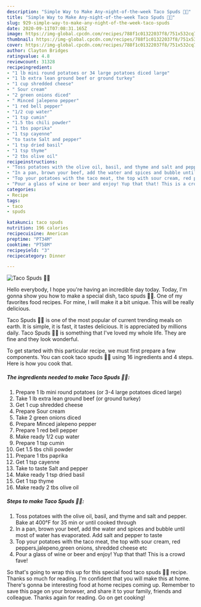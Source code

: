 ```yaml
---
description: "Simple Way to Make Any-night-of-the-week Taco Spuds 🥔🌮"
title: "Simple Way to Make Any-night-of-the-week Taco Spuds 🥔🌮"
slug: 929-simple-way-to-make-any-night-of-the-week-taco-spuds
date: 2020-09-11T07:08:31.165Z
image: https://img-global.cpcdn.com/recipes/788f1c01322037f8/751x532cq70/taco-spuds-🥔🌮-recipe-main-photo.jpg
thumbnail: https://img-global.cpcdn.com/recipes/788f1c01322037f8/751x532cq70/taco-spuds-🥔🌮-recipe-main-photo.jpg
cover: https://img-global.cpcdn.com/recipes/788f1c01322037f8/751x532cq70/taco-spuds-🥔🌮-recipe-main-photo.jpg
author: Clayton Bridges
ratingvalue: 4.8
reviewcount: 31328
recipeingredient:
- "1 lb mini round potatoes or 34 large potatoes diced large"
- "1 lb extra lean ground beef or ground turkey"
- "1 cup shredded cheese"
- " Sour cream"
- "2 green onions diced"
- " Minced jalepeno pepper"
- "1 red bell pepper"
- "1/2 cup water"
- "1 tsp cumin"
- "1.5 tbs chili powder"
- "1 tbs paprika"
- "1 tsp cayenne"
- "to taste Salt and pepper"
- "1 tsp dried basil"
- "1 tsp thyme"
- "2 tbs olive oil"
recipeinstructions:
- "Toss potatoes with the olive oil, basil, and thyme and salt and pepper. Bake at 400°F for 35 min or until cooked through"
- "In a pan, brown your beef, add the water and spices and bubble until most of water has evaporated. Add salt and pepper to taste"
- "Top your potatoes with the taco meat, the top with sour cream, red peppers,jalepeno,green onions, shredded cheese etc"
- "Pour a glass of wine or beer and enjoy! Yup that that! This is a crowd fave!"
categories:
- Recipe
tags:
- taco
- spuds

katakunci: taco spuds 
nutrition: 196 calories
recipecuisine: American
preptime: "PT34M"
cooktime: "PT58M"
recipeyield: "3"
recipecategory: Dinner

---
```



![Taco Spuds 🥔🌮](https://img-global.cpcdn.com/recipes/788f1c01322037f8/751x532cq70/taco-spuds-🥔🌮-recipe-main-photo.jpg)

Hello everybody, I hope you're having an incredible day today. Today, I'm gonna show you how to make a special dish, taco spuds 🥔🌮. One of my favorites food recipes. For mine, I will make it a bit unique. This will be really delicious.



Taco Spuds 🥔🌮 is one of the most popular of current trending meals on earth. It is simple, it is fast, it tastes delicious. It is appreciated by millions daily. Taco Spuds 🥔🌮 is something that I've loved my whole life. They are fine and they look wonderful.


To get started with this particular recipe, we must first prepare a few components. You can cook taco spuds 🥔🌮 using 16 ingredients and 4 steps. Here is how you cook that.

<!--inarticleads1-->

##### The ingredients needed to make Taco Spuds 🥔🌮:

1. Prepare 1 lb mini round potatoes (or 3-4 large potatoes diced large)
1. Take 1 lb extra lean ground beef (or ground turkey)
1. Get 1 cup shredded cheese
1. Prepare  Sour cream
1. Take 2 green onions diced
1. Prepare  Minced jalepeno pepper
1. Prepare 1 red bell pepper
1. Make ready 1/2 cup water
1. Prepare 1 tsp cumin
1. Get 1.5 tbs chili powder
1. Prepare 1 tbs paprika
1. Get 1 tsp cayenne
1. Take to taste Salt and pepper
1. Make ready 1 tsp dried basil
1. Get 1 tsp thyme
1. Make ready 2 tbs olive oil




<!--inarticleads2-->

##### Steps to make Taco Spuds 🥔🌮:

1. Toss potatoes with the olive oil, basil, and thyme and salt and pepper. Bake at 400°F for 35 min or until cooked through
1. In a pan, brown your beef, add the water and spices and bubble until most of water has evaporated. Add salt and pepper to taste
1. Top your potatoes with the taco meat, the top with sour cream, red peppers,jalepeno,green onions, shredded cheese etc
1. Pour a glass of wine or beer and enjoy! Yup that that! This is a crowd fave!




So that's going to wrap this up for this special food taco spuds 🥔🌮 recipe. Thanks so much for reading. I'm confident that you will make this at home. There's gonna be interesting food at home recipes coming up. Remember to save this page on your browser, and share it to your family, friends and colleague. Thanks again for reading. Go on get cooking!
